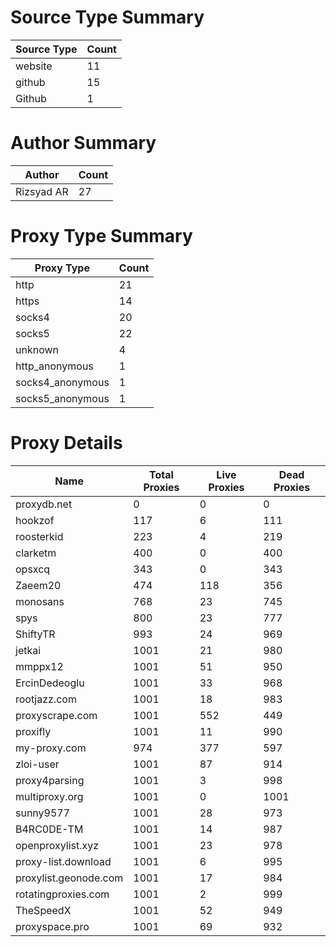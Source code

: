 # Source Type Summary

| Source Type | Count |
|-------------|-------|
| website | 11 |
| github | 15 |
| Github | 1 |


# Author Summary

| Author | Count |
|--------|-------|
| Rizsyad AR | 27 |


# Proxy Type Summary

| Proxy Type | Count |
|------------|-------|
| http | 21 |
| https | 14 |
| socks4 | 20 |
| socks5 | 22 |
| unknown | 4 |
| http_anonymous | 1 |
| socks4_anonymous | 1 |
| socks5_anonymous | 1 |


# Proxy Details

| Name | Total Proxies | Live Proxies | Dead Proxies |
|------|---------------|--------------|---------------|
| proxydb.net | 0 | 0 | 0 |
| hookzof | 117 | 6 | 111 |
| roosterkid | 223 | 4 | 219 |
| clarketm | 400 | 0 | 400 |
| opsxcq | 343 | 0 | 343 |
| Zaeem20 | 474 | 118 | 356 |
| monosans | 768 | 23 | 745 |
| spys | 800 | 23 | 777 |
| ShiftyTR | 993 | 24 | 969 |
| jetkai | 1001 | 21 | 980 |
| mmppx12 | 1001 | 51 | 950 |
| ErcinDedeoglu | 1001 | 33 | 968 |
| rootjazz.com | 1001 | 18 | 983 |
| proxyscrape.com | 1001 | 552 | 449 |
| proxifly | 1001 | 11 | 990 |
| my-proxy.com | 974 | 377 | 597 |
| zloi-user | 1001 | 87 | 914 |
| proxy4parsing | 1001 | 3 | 998 |
| multiproxy.org | 1001 | 0 | 1001 |
| sunny9577 | 1001 | 28 | 973 |
| B4RC0DE-TM | 1001 | 14 | 987 |
| openproxylist.xyz | 1001 | 23 | 978 |
| proxy-list.download | 1001 | 6 | 995 |
| proxylist.geonode.com | 1001 | 17 | 984 |
| rotatingproxies.com | 1001 | 2 | 999 |
| TheSpeedX | 1001 | 52 | 949 |
| proxyspace.pro | 1001 | 69 | 932 |
